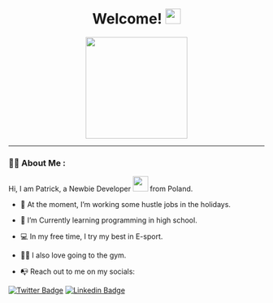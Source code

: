 <h1 align="center">Welcome! <img src="https://media.giphy.com/media/hvRJCLFzcasrR4ia7z/giphy.gif" width="30px"/></h1>

<div id="header" align="center">
  <img src="https://media.giphy.com/media/Dh5q0sShxgp13DwrvG/giphy.gif" width="200"/>
</div>

---

### 👨‍💻 About Me :

Hi, I am Patrick, a Newbie Developer <img src="https://media.giphy.com/media/WUlplcMpOCEmTGBtBW/giphy.gif" width="30"> from Poland.

- 🔭 At the moment, I’m working some hustle jobs in the holidays.

- 🌱 I’m Currently learning programming in high school.

- 💻 In my free time, I try my best in E-sport.

- 🏋️‍♂️ I also love going to the gym.

- 📭 Reach out to me on my socials:  
 
[![Twitter Badge](https://img.shields.io/badge/Twitter-1DA1F2?style=for-the-badge&logo=twitter&logoColor=white)](https://twitter.com/patrikinho00)
[![Linkedin Badge](https://img.shields.io/badge/LinkedIn-0077B5?style=for-the-badge&logo=linkedin&logoColor=white)](https://www.linkedin.com/in/patryk-sadowski-a302a6278/)
